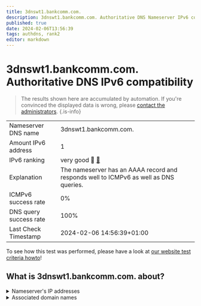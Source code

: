```yaml
---
title: 3dnswt1.bankcomm.com.
description: 3dnswt1.bankcomm.com. Authoritative DNS Nameserver IPv6 compatibility
published: true
date: 2024-02-06T13:56:39
tags: authdns, rank2
editor: markdown
---
```


# 3dnswt1.bankcomm.com. Authoritative DNS IPv6 compatibility

> The results shown here are accumulated by automation. If you're convinced the displayed data is wrong, please [contact the administrators](/howto/chat). 
{.is-info}




|   |   |
| - | - |
| Nameserver DNS name | 3dnswt1.bankcomm.com.
| Amount IPv6 address | 1
| IPv6 ranking | very good :2nd_place_medal: [🔗](/howto/ranking) |
| Explanation | The nameserver has an AAAA record and responds well to ICMPv6 as well as DNS queries. |
| ICMPv6 success rate | 0%|
| DNS query success rate | 100% |
| Last Check Timestamp | 2024-02-06 14:56:39+01:00 |

To see how this test was performed, please have a look at [our website test criteria howto](/howto/testcriteria/authdns)!


## What is 3dnswt1.bankcomm.com. about?




<details>
<summary>Nameserver's IP addresses</summary>

2408:8026:a0:1f00::53

</details>



<details>
<summary>Associated domain names</summary>

www.bankcomm.com

</details>
